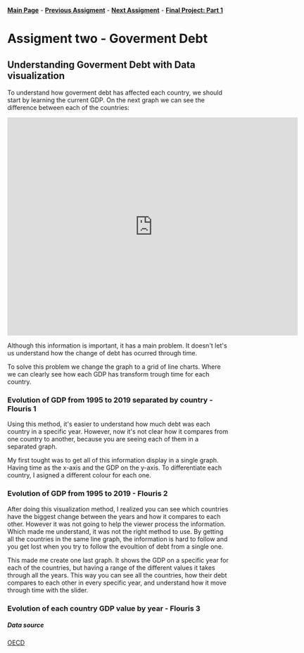 [**Main Page**](https://sandrac1996.github.io/Cota_Portfolio/) - [**Previous Assigment**](https://sandrac1996.github.io/Cota_Portfolio/KingCounty.html) - [**Next Assigment**](https://sandrac1996.github.io/Cota_Portfolio/AAGG.html) - [**Final Project: Part 1**](https://sandrac1996.github.io/Cota_Portfolio/FP1.html)

# Assigment two - **Goverment Debt**

## Understanding Goverment Debt with Data visualization

To understand how goverment debt has affected each country, we should start by learning the current GDP. On the next graph we can see the difference between each of the countries:

<iframe src="https://data.oecd.org/chart/6gMq" width="660" height="495" style="border: 0" mozallowfullscreen="true" webkitallowfullscreen="true" allowfullscreen="true"><a href="https://data.oecd.org/chart/6gMq" target="_blank">OECD Chart: General government debt, Total, % of GDP, Annual, 2019</a></iframe>


Although this information is important, it has a main problem. It doesn't let's us understand how the change of debt has ocurred through time.

To solve this problem we change the graph to a grid of line charts. Where we can clearly see how each GDP has transform trough time for each country. 

### Evolution of GDP from 1995 to 2019 separated by country - Flouris 1

<div class="flourish-embed flourish-chart" data-src="visualisation/5290759"><script src="https://public.flourish.studio/resources/embed.js"></script></div>

Using this method, it's easier to understand how much debt was each country in a specific year. However, now it's not clear how it compares from one country to another, because you are seeing each of them in a separated graph. 

My first tought was to get all of this information display in a single graph. Having time as the x-axis and the GDP on the y-axis. To differentiate each country, I asigned a different colour for each one. 

### Evolution of GDP from 1995 to 2019 - Flouris 2

<div class="flourish-embed flourish-scatter" data-src="visualisation/5291037"><script src="https://public.flourish.studio/resources/embed.js"></script></div>

After doing this visualization method, I realized you can see which countries have the biggest change between the years and how it compares to each other. However it was not going to help the viewer process the information. Which made me understand, it was not the right method to use. By getting all the countries in the same line graph, the information is hard to follow and you get lost when you try to follow the evoultion of debt from a single one. 

This made me create one last graph. It shows the GDP on a specific year for each of the countries, but having a range of the different values it takes through all the years. This way you can see all the countries, how their debt compares to each other in every specific year, and understand how it move through time with the slider.

### Evolution of each country GDP value by year - Flouris 3

<div class="flourish-embed flourish-scatter" data-src="visualisation/5291172"><script src="https://public.flourish.studio/resources/embed.js"></script></div>

##### Data source
[OECD](https://data.oecd.org/gga/general-government-debt.html)
